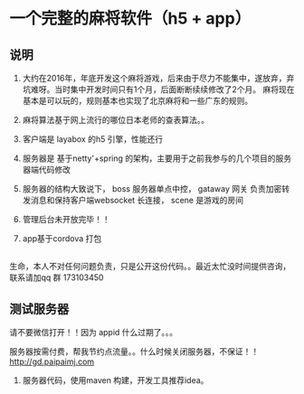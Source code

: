 # 一个完整的麻将软件（h5 + app）

## 说明

1. 大约在2016年，年底开发这个麻将游戏，后来由于尽力不能集中，遂放弃，弃坑难呀。当时集中开发时间只有1个月，后面断断续续修改了2个月。
麻将现在基本是可以玩的，规则基本也实现了北京麻将和一些广东的规则。

2. 麻将算法基于网上流行的哪位日本老师的查表算法。。

3. 客户端是 layabox 的h5 引擎，性能还行
4. 服务器是 基于netty'+spring 的架构，主要用于之前我参与的几个项目的服务器端代码修改
5. 服务器的结构大致说下， boss 服务器单点中控，  gataway 网关 负责加密转发消息和保持客户端websocket 长连接， scene 是游戏的房间
6. 管理后台未开放完毕！！
7. app基于cordova 打包
##
生命，本人不对任何问题负责，只是公开这份代码。。最近太忙没时间提供咨询，联系请加qq 群 173103450

## 测试服务器 

请不要微信打开！！因为 appid 什么过期了。。。


服务器按需付费，帮我节约点流量。。什么时候关闭服务器，不保证！！
<http://gd.paipaimj.com>



1. 服务器代码，使用maven 构建，开发工具推荐idea。

